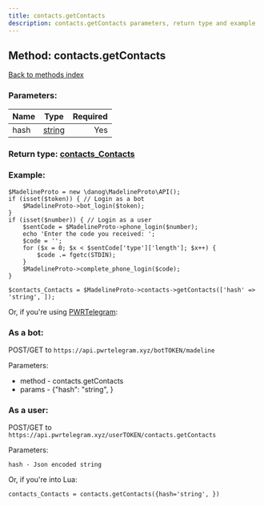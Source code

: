 ```yaml
---
title: contacts.getContacts
description: contacts.getContacts parameters, return type and example
---
```

## Method: contacts.getContacts  
[Back to methods index](index.md)


### Parameters:

| Name     |    Type       | Required |
|----------|:-------------:|---------:|
|hash|[string](../types/string.md) | Yes|


### Return type: [contacts\_Contacts](../types/contacts_Contacts.md)

### Example:


```
$MadelineProto = new \danog\MadelineProto\API();
if (isset($token)) { // Login as a bot
    $MadelineProto->bot_login($token);
}
if (isset($number)) { // Login as a user
    $sentCode = $MadelineProto->phone_login($number);
    echo 'Enter the code you received: ';
    $code = '';
    for ($x = 0; $x < $sentCode['type']['length']; $x++) {
        $code .= fgetc(STDIN);
    }
    $MadelineProto->complete_phone_login($code);
}

$contacts_Contacts = $MadelineProto->contacts->getContacts(['hash' => 'string', ]);
```

Or, if you're using [PWRTelegram](https://pwrtelegram.xyz):

### As a bot:

POST/GET to `https://api.pwrtelegram.xyz/botTOKEN/madeline`

Parameters:

* method - contacts.getContacts
* params - {"hash": "string", }



### As a user:

POST/GET to `https://api.pwrtelegram.xyz/userTOKEN/contacts.getContacts`

Parameters:

```
hash - Json encoded string

```

Or, if you're into Lua:

```
contacts_Contacts = contacts.getContacts({hash='string', })
```

